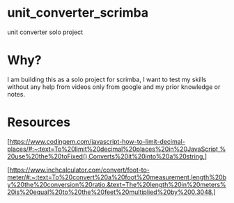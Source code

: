 # unit_converter_scrimba

unit converter solo project

# Why?

I am building this as a solo project for scrimba, I want to test my skills without any help from videos only from google and my prior knowledge or notes.

# Resources

[https://www.codingem.com/javascript-how-to-limit-decimal-places/#:~:text=To%20limit%20decimal%20places%20in%20JavaScript,%20use%20the%20toFixed(),Converts%20it%20into%20a%20string.]

[https://www.inchcalculator.com/convert/foot-to-meter/#:~:text=To%20convert%20a%20foot%20measurement,length%20by%20the%20conversion%20ratio.&text=The%20length%20in%20meters%20is%20equal%20to%20the%20feet%20multiplied%20by%200.3048.]
